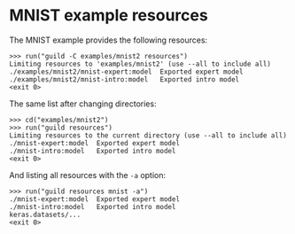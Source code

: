 # MNIST example resources

The MNIST example provides the following resources:

    >>> run("guild -C examples/mnist2 resources")
    Limiting resources to 'examples/mnist2' (use --all to include all)
    ./examples/mnist2/mnist-expert:model  Exported expert model
    ./examples/mnist2/mnist-intro:model   Exported intro model
    <exit 0>

The same list after changing directories:

    >>> cd("examples/mnist2")
    >>> run("guild resources")
    Limiting resources to the current directory (use --all to include all)
    ./mnist-expert:model  Exported expert model
    ./mnist-intro:model   Exported intro model
    <exit 0>

And listing all resources with the `-a` option:

    >>> run("guild resources mnist -a")
    ./mnist-expert:model  Exported expert model
    ./mnist-intro:model   Exported intro model
    keras.datasets/...
    <exit 0>
